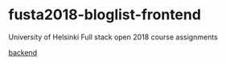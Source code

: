 # fusta2018-bloglist-frontend

University of Helsinki Full stack open 2018 course assignments

[backend](https://github.com/nigoshh/fusta2018-blogilista-backend)
